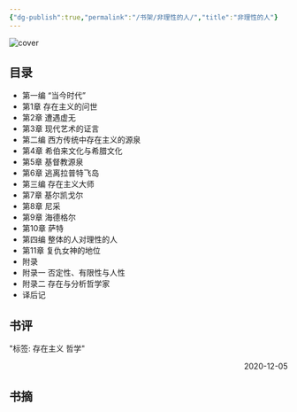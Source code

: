 ```yaml
---
{"dg-publish":true,"permalink":"/书架/非理性的人/","title":"非理性的人"}
---
```



![cover](https://s2.loli.net/2025/10/10/NRVYHIcpJKDj38n.png)

## 目录


  - 第一编 “当今时代”
  - 第1章 存在主义的问世
  - 第2章 遭遇虚无
  - 第3章 现代艺术的证言
  - 第二编 西方传统中存在主义的源泉
  - 第4章 希伯来文化与希腊文化
  - 第5章 基督教源泉
  - 第6章 逃离拉普特飞岛
  - 第三编 存在主义大师
  - 第7章 基尔凯戈尔
  - 第8章 尼采
  - 第9章 海德格尔
  - 第10章 萨特
  - 第四编 整体的人对理性的人
  - 第11章 复仇女神的地位
  - 附录
  - 附录一 否定性、有限性与人性
  - 附录二 存在与分析哲学家
  - 译后记

## 书评

"标签: 存在主义 哲学"

<p align="right">2020-12-05</p>

## 书摘